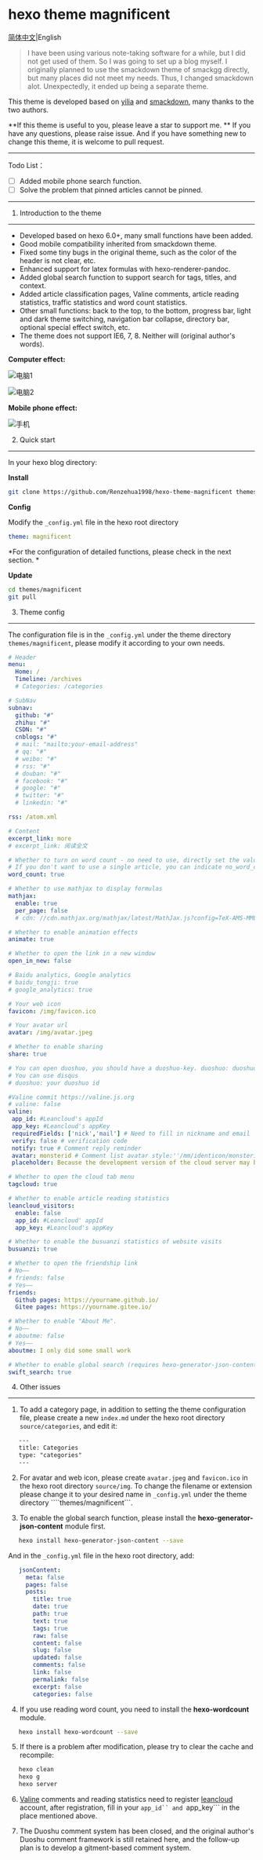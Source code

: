 # hexo theme magnificent

[简体中文](README.md)|English

> I have been using various note-taking software for a while, but I did not get used of them. So I was going to set up a blog myself. I originally planned to use the smackdown theme of smackgg directly, but many places did not meet my needs. Thus, I changed smackdown alot. Unexpectedly, it ended up being a separate theme.

This theme is developed based on [yilia](https://github.com/litten/hexo-theme-yilia) and [smackdown](https://github.com/smackgg/hexo-theme-smackdown), many thanks to the two authors.

**If this theme is useful to you, please leave a star to support me. ** If you have any questions, please raise issue. And if you have something new to change this theme, it is welcome to pull request.

---

Todo List：

- [ ] Added mobile phone search function.
- [ ] Solve the problem that pinned articles cannot be pinned.

---

1. Introduction to the theme
---

- Developed based on hexo 6.0+, many small functions have been added.
- Good mobile compatibility inherited from smackdown theme.
- Fixed some tiny bugs in the original theme, such as the color of the header is not clear, etc.
- Enhanced support for latex formulas with hexo-renderer-pandoc.
- Added global search function to support search for tags, titles, and context.
- Added article classification pages, Valine comments, article reading statistics, traffic statistics and word count statistics.
- Other small functions: back to the top, to the bottom, progress bar, light and dark theme switching, navigation bar collapse, directory bar, optional special effect switch, etc.
- The theme does not support IE6, 7, 8. Neither will (original author's words).

**Computer effect:**

![电脑1](https://user-images.githubusercontent.com/48848908/175755287-32602d8f-c840-451f-9912-6254c1a4703a.png)

![电脑2](https://user-images.githubusercontent.com/48848908/175755282-d91a5b12-11ec-4f8b-b26f-c37c8aa21c36.png)

**Mobile phone effect:**

![手机](https://user-images.githubusercontent.com/48848908/175755284-c663e67f-017f-4667-aaaa-1ec20347c300.png)

2. Quick start
---

In your hexo blog directory:

**Install**

```Bash
git clone https://github.com/Renzehua1998/hexo-theme-magnificent themes/magnificent
```

**Config**

Modify the ```_config.yml``` file in the hexo root directory

```yml
theme: magnificent
```

*For the configuration of detailed functions, please check in the next section. *

**Update**

```Bash
cd themes/magnificent
git pull
```

3. Theme config
---

The configuration file is in the ```_config.yml``` under the theme directory ```themes/magnificent```, please modify it according to your own needs. 

```yml
# Header
menu:
  Home: /
  Timeline: /archives
  # Categories: /categories

# SubNav
subnav:
  github: "#"
  zhihu: "#"
  CSDN: "#"
  cnblogs: "#"
  # mail: "mailto:your-email-address"
  # qq: "#"
  # weibo: "#"
  # rss: "#"
  # douban: "#"
  # facebook: "#"
  # google: "#"
  # twitter: "#"
  # linkedin: "#"

rss: /atom.xml

# Content
excerpt_link: more
# excerpt_link: 阅读全文

# Whether to turn on word count - no need to use, directly set the value to false, or comment out
# If you don't want to use a single article, you can indicate no_word_count: false in the text
word_count: true

# Whether to use mathjax to display formulas
mathjax:
  enable: true
  per_page: false
  # cdn: //cdn.mathjax.org/mathjax/latest/MathJax.js?config=TeX-AMS-MML_HTMLorMML

# Whether to enable animation effects
animate: true

# Whether to open the link in a new window
open_in_new: false

# Baidu analytics, Google analytics
# baidu_tongji: true
# google_analytics: true

# Your web icon
favicon: /img/favicon.ico

# Your avatar url
avatar: /img/avatar.jpeg

# Whether to enable sharing
share: true

# You can open duoshuo, you should have a duoshuo-key. duoshuo: duoshuo-key
# You can use disqus
# duoshuo: your duoshuo id

#Valine commit https://valine.js.org
# valine: false
valine: 
 app_id: #Leancloud's appId
 app_key: #Leancloud's appKey
 requiredFields: ['nick','mail'] # Need to fill in nickname and email
 verify: false # verification code
 notify: true # Comment reply reminder
 avatar: monsterid # Comment list avatar style:''/mm/identicon/monsterid/wavatar/retro/hide
 placeholder: Because the development version of the cloud server may be dormant, you can comment once more so that I can receive it as soon as possible~\nYou can also choose to leave an email, and an email will be sent to you in time after receiving a reply # Comment box placeholder

# Whether to open the cloud tab menu
tagcloud: true

# Whether to enable article reading statistics
leancloud_visitors:
  enable: false
  app_id: #Leancloud' appId
  app_key: #Leancloud's appKey

# Whether to enable the busuanzi statistics of website visits
busuanzi: true

# Whether to open the friendship link
# No——
# friends: false
# Yes——
friends:
  Github pages: https://yourname.github.io/
  Gitee pages: https://yourname.gitee.io/

# Whether to enable "About Me".
# No——
# aboutme: false
# Yes——
aboutme: I only did some small work

# Whether to enable global search (requires hexo-generator-json-content plugin)
swift_search: true
```

4. Other issues
---

1. To add a category page, in addition to setting the theme configuration file, please create a new ```index.md``` under the hexo root directory ```source/categories```, and edit it:

```markdown
   ---
   title: Categories
   type: "categories"
   ---
```

2. For avatar and web icon, please create ```avatar.jpeg``` and ```favicon.ico``` in the hexo root directory ```source/img```. To change the filename or extension please change it to your desired name in ```_config.yml``` under the theme directory ````themes/magnificent```.

3. To enable the global search function, please install the **hexo-generator-json-content** module first.

```bash
   hexo install hexo-generator-json-content --save
```

   And in the ```_config.yml``` file in the hexo root directory, add:

```yml
   jsonContent:
     meta: false
     pages: false
     posts:
       title: true
       date: true
       path: true
       text: true
       tags: true
       raw: false
       content: false
       slug: false
       updated: false
       comments: false
       link: false
       permalink: false
       excerpt: false
       categories: false
```

4. If you use reading word count, you need to install the **hexo-wordcount** module.

```bash
   hexo install hexo-wordcount --save
```

5. If there is a problem after modification, please try to clear the cache and recompile:

```bash
   hexo clean
   hexo g
   hexo server
```

6. [Valine](https://valine.js.org/) comments and reading statistics need to register [leancloud](https://www.leancloud.cn/) account, after registration, fill in your ```app_id`` and ```app_key``` in the place mentioned above.

7. The Duoshu comment system has been closed, and the original author's Duoshu comment framework is still retained here, and the follow-up plan is to develop a gitment-based comment system.
